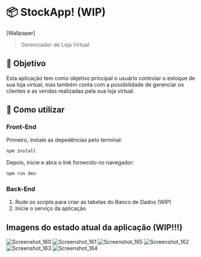 # 📦 StockApp! (WIP)
[Wallpaper]

> Gerenciador de Loja Virtual

## 🎯 Objetivo
Esta aplicação tem como objetivo principal o usuário controlar o estoque de sua loja virtual, mas também conta com a possibilidade de gerenciar os clientes e as vendas realizadas pela sua loja virtual.

## 🚀 Como utilizar

### Front-End
Primeiro, instale as depedências pelo terminal:

```bash
npm install
```

Depois, inicie e abra o link fornecido no navegador:

```bash
npm run dev
```

### Back-End
1. Rode os scripts para criar as tabelas do Banco de Dados (WIP)
2. Inicie o serviço da aplicação

## Imagens do estado atual da aplicação (WIP!!!)
![Screenshot_160](https://github.com/filipegallodev/stock-app/assets/91265039/e45dad87-6c7b-48fa-b3a4-a78814ac1b2c)
![Screenshot_161](https://github.com/filipegallodev/stock-app/assets/91265039/d6d8b8d0-7280-44cc-96b9-a1bf3b9e898f)
![Screenshot_165](https://github.com/filipegallodev/stock-app/assets/91265039/35d7aae5-3464-4737-9208-7d7283e739e3)
![Screenshot_162](https://github.com/filipegallodev/stock-app/assets/91265039/357e6189-93de-428c-9420-0355f298711e)
![Screenshot_163](https://github.com/filipegallodev/stock-app/assets/91265039/ee919808-a1ae-47e8-8648-d244389a78b9)
![Screenshot_164](https://github.com/filipegallodev/stock-app/assets/91265039/02316316-9c8d-4887-bc27-a25ba3afe013)
